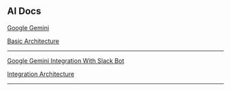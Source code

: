 ## AI Docs

[Google Gemini](https://github.com/giridharmb/AI/blob/master/google_gemini.md)

[Basic Architecture](https://github.com/giridharmb/AI/blob/master/gemini_arch.mermaid)

---

[Google Gemini Integration With Slack Bot](https://github.com/giridharmb/AI/blob/master/gemini_integration.md)

[Integration Architecture](https://github.com/giridharmb/AI/blob/master/arch.mermaid)

---
